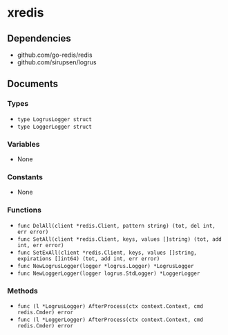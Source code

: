 # xredis

## Dependencies

+ github.com/go-redis/redis
+ github.com/sirupsen/logrus

## Documents

### Types

+ `type LogrusLogger struct`
+ `type LoggerLogger struct`

### Variables

+ None

### Constants

+ None

### Functions

+ `func DelAll(client *redis.Client, pattern string) (tot, del int, err error)`
+ `func SetAll(client *redis.Client, keys, values []string) (tot, add int, err error)`
+ `func SetExAll(client *redis.Client, keys, values []string, expirations []int64) (tot, add int, err error)`
+ `func NewLogrusLogger(logger *logrus.Logger) *LogrusLogger`
+ `func NewLoggerLogger(logger logrus.StdLogger) *LoggerLogger`

### Methods

+ `func (l *LogrusLogger) AfterProcess(ctx context.Context, cmd redis.Cmder) error`
+ `func (l *LoggerLogger) AfterProcess(ctx context.Context, cmd redis.Cmder) error`
